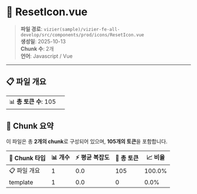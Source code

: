 # 📄 ResetIcon.vue

> **파일 경로**: `vizier(sample)/vizier-fe-all-develop/src/components/prod/icons/ResetIcon.vue`  
> **생성일**: 2025-10-13  
> **Chunk 수**: 2개  
> **언어**: Javascript / Vue
---


## 📋 파일 개요

| | |
|--|--|
| 📊 **총 토큰 수**: 105 |  |






## 🧩 Chunk 요약

이 파일은 총 **2개의 chunk**로 구성되어 있으며, **105개의 토큰**을 포함합니다.

| 🧩 Chunk 타입 | 📊 개수 | ⚡ 평균 복잡도 | 📝 총 토큰 | 📈 비율 |
|---------------|--------|-------------|----------|--------|
| 📋 파일 개요 | 1 | 0.0 | 105 | 100.0% |
| template | 1 | 0.0 | 0 | 0.0% |

